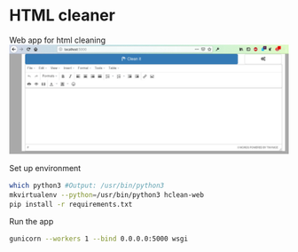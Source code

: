# HTML cleaner
Web app for html cleaning
![hclean-web screenshot](screenshot.jpg)


Set up environment
```bash
which python3 #Output: /usr/bin/python3
mkvirtualenv --python=/usr/bin/python3 hclean-web
pip install -r requirements.txt
```

Run the app
```bash
gunicorn --workers 1 --bind 0.0.0.0:5000 wsgi
```
